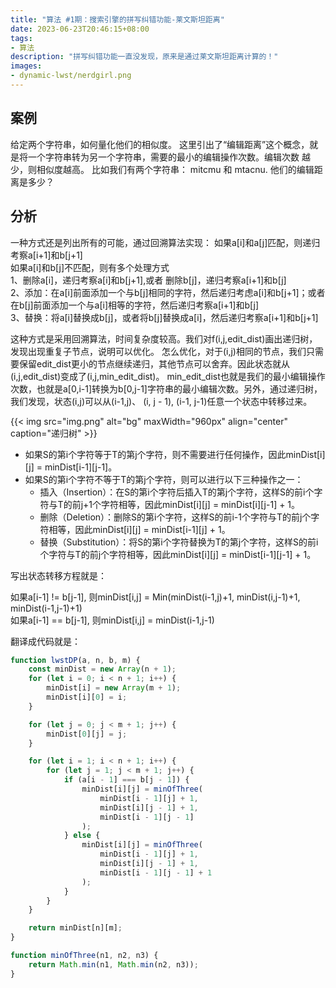 ```yaml
---
title: "算法 #1期：搜索引擎的拼写纠错功能-莱文斯坦距离"
date: 2023-06-23T20:46:15+08:00
tags:
- 算法
description: "拼写纠错功能一直没发现，原来是通过莱文斯坦距离计算的！"
images:
- dynamic-lwst/nerdgirl.png
---
```

## 案例

给定两个字符串，如何量化他们的相似度。 这里引出了“编辑距离”这个概念，就是将一个字符串转为另一个字符串，需要的最小的编辑操作次数。编辑次数
越少，则相似度越高。 比如我们有两个字符串： mitcmu 和 mtacnu. 他们的编辑距离是多少？

## 分析

一种方式还是列出所有的可能，通过回溯算法实现：
如果a[i]和a[j]匹配，则递归考察a[i+1]和b[j+1]  
如果a[i]和b[j]不匹配，则有多个处理方式  
1、删除a[i]，递归考察a[i]和b[j+1],或者 删除b[j]，递归考察a[i+1]和b[j]  
2、添加：在a[i]前面添加一个与b[j]相同的字符，然后递归考虑a[i]和b[j+1]；或者在b[j]前面添加一个与a[i]相等的字符，然后递归考察a[i+1]和b[j]  
3、替换：将a[i]替换成b[j]，或者将b[j]替换成a[i]，然后递归考察a[i+1]和b[j+1]  

这种方式是采用回溯算法，时间复杂度较高。我们对f(i,j,edit_dist)画出递归树，发现出现重复子节点，说明可以优化。
怎么优化，对于(i,j)相同的节点，我们只需要保留edit_dist更小的节点继续递归，其他节点可以舍弃。因此状态就从(i,j,edit_dist)变成了(i,j,min_edit_dist)。
min_edit_dist也就是我们的最小编辑操作次数，也就是a[0,i-1]转换为b[0,j-1]字符串的最小编辑次数。另外，通过递归树，我们发现，状态(i,j)可以从(i-1,j)、
(i, j - 1), (i-1, j-1)任意一个状态中转移过来。 

{{< img src="img.png" alt="bg" maxWidth="960px" align="center" caption="递归树" >}}

+ 如果S的第i个字符等于T的第j个字符，则不需要进行任何操作，因此minDist[i][j] = minDist[i-1][j-1]。
+ 如果S的第i个字符不等于T的第j个字符，则可以进行以下三种操作之一：
  + 插入（Insertion）：在S的第i个字符后插入T的第j个字符，这样S的前i个字符与T的前j+1个字符相等，因此minDist[i][j] = minDist[i][j-1] + 1。
  + 删除（Deletion）：删除S的第i个字符，这样S的前i-1个字符与T的前j个字符相等，因此minDist[i][j] = minDist[i-1][j] + 1。
  + 替换（Substitution）：将S的第i个字符替换为T的第j个字符，这样S的前i个字符与T的前j个字符相等，因此minDist[i][j] = minDist[i-1][j-1] + 1。

写出状态转移方程就是：  

如果a[i-1] != b[j-1], 则minDist[i,j] = Min(minDist(i-1,j)+1, minDist(i,j-1)+1, minDist(i-1,j-1)+1)  
如果a[i-1] == b[j-1], 则minDist[i,j] = minDist(i-1,j-1)

翻译成代码就是：

```js
function lwstDP(a, n, b, m) {
    const minDist = new Array(n + 1);
    for (let i = 0; i < n + 1; i++) {
        minDist[i] = new Array(m + 1);
        minDist[i][0] = i;
    }

    for (let j = 0; j < m + 1; j++) {
        minDist[0][j] = j;
    }

    for (let i = 1; i < n + 1; i++) {
        for (let j = 1; j < m + 1; j++) {
            if (a[i - 1] === b[j - 1]) {
                minDist[i][j] = minOfThree(
                    minDist[i - 1][j] + 1,
                    minDist[i][j - 1] + 1,
                    minDist[i - 1][j - 1]
                );
            } else {
                minDist[i][j] = minOfThree(
                    minDist[i - 1][j] + 1,
                    minDist[i][j - 1] + 1,
                    minDist[i - 1][j - 1] + 1
                );
            }
        }
    }

    return minDist[n][m];
}

function minOfThree(n1, n2, n3) {
    return Math.min(n1, Math.min(n2, n3));
}

```
